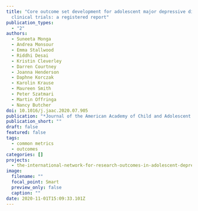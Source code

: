 ```yaml
---
title: "Core outcome set development for adolescent major depressive disorder
  clinical trials: a registered report"
publication_types:
  - "2"
authors:
  - Suneeta Monga
  - Andrea Monsour
  - Emma Stallwood
  - Riddhi Desai
  - Kristin Cleverley
  - Darren Courtney
  - Joanna Henderson
  - Daphne Korczak
  - Karolin Krause
  - Maureen Smith
  - Peter Szatmari
  - Martin Offringa
  - Nancy Butcher
doi: 10.1016/j.jaac.2020.07.905
publication: "*Journal of the American Academy of Child and Adolescent Psychiatry*"
publication_short: ""
draft: false
featured: false
tags:
  - common metrics
  - outcomes
categories: []
projects:
  - the-international-network-for-research-outcomes-in-adolescent-depression-studies
image:
  filename: ""
  focal_point: Smart
  preview_only: false
  caption: ""
date: 2020-11-01T15:09:33.101Z
---
```

